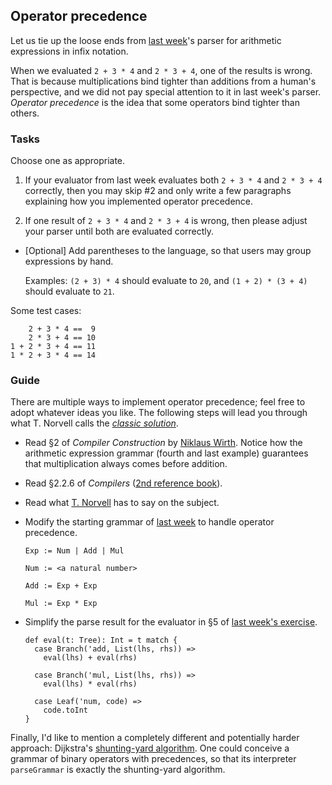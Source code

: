 [1]: https://raw.githubusercontent.com/yfcai/scala/gh-pages/4-recurse.md
[2]: http://www.engr.mun.ca/~theo/Misc/exp_parsing.htm#classic
[3]: http://yfcai.github.io/scala/
[4]: http://www.ethoberon.ethz.ch/WirthPubl/CBEAll.pdf
[5]: https://github.com/yfcai/scala/blob/gh-pages/4-recurse.md#7-the-price-of-left-recursion-elimination
[6]: http://www.engr.mun.ca/~theo/Misc/exp_parsing.htm#shunting_yard
[7]: http://www.engr.mun.ca/~theo/Misc/exp_parsing.htm

## Operator precedence

Let us tie up the loose ends from [last week][1]'s parser for arithmetic expressions in infix notation.

When we evaluated `2 + 3 * 4` and `2 * 3 + 4`, one of the results is wrong. That is because multiplications bind tighter than additions from a human's perspective, and we did not pay special attention to it in last week's parser. _Operator precedence_ is the idea that some operators bind tighter than others.

### Tasks

Choose one as appropriate.

1. If your evaluator from last week evaluates both `2 + 3 * 4` and `2 * 3 + 4` correctly, then you may skip #2 and only write a few paragraphs explaining how you implemented operator precedence.

2. If one result of `2 + 3 * 4` and `2 * 3 + 4` is wrong, then please adjust your parser until both are evaluated correctly.

- [Optional] Add parentheses to the language, so that users may group expressions by hand.

  Examples: `(2 + 3) * 4` should evaluate to `20`, and `(1 + 2) * (3 + 4)` should evaluate to `21`.


Some test cases:

        2 + 3 * 4 ==  9
        2 * 3 + 4 == 10
    1 + 2 * 3 + 4 == 11
    1 * 2 + 3 * 4 == 14

### Guide

There are multiple ways to implement operator precedence; feel free to adopt whatever ideas you like. The following steps will lead you through what T. Norvell calls the [_classic solution_][2].

- Read §2 of _Compiler Construction_ by [Niklaus Wirth][4]. Notice how the arithmetic expression grammar (fourth and last example) guarantees that multiplication always comes before addition.

- Read §2.2.6 of _Compilers_ ([2nd reference book][3]).

- Read what [T. Norvell][7] has to say on the subject.


- Modify the starting grammar of [last week][1] to handle operator precedence.

      Exp := Num | Add | Mul

      Num := <a natural number>

      Add := Exp + Exp

      Mul := Exp * Exp

- Simplify the parse result for the evaluator in §5 of [last week's exercise][5].


      def eval(t: Tree): Int = t match {
        case Branch('add, List(lhs, rhs)) =>
          eval(lhs) + eval(rhs)
  
        case Branch('mul, List(lhs, rhs)) =>
          eval(lhs) * eval(rhs)
  
        case Leaf('num, code) =>
          code.toInt
      }


Finally, I'd like to mention a completely different and potentially harder approach: Dijkstra's [shunting-yard algorithm][6]. One could conceive a grammar of binary operators with precedences, so that its interpreter `parseGrammar` is exactly the shunting-yard algorithm.
